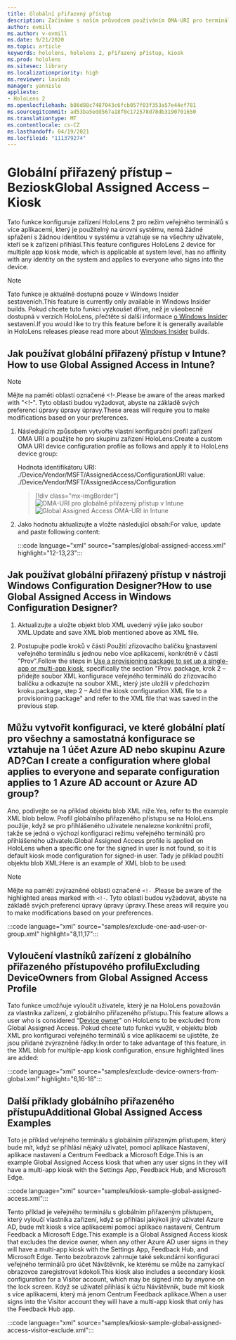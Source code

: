 ```yaml
---
title: Globální přiřazený přístup
description: Začínáme s naším průvodcem používáním OMA-URI pro terminály s globálním přiřazeným přístupem pomocí Intune a návrháře konfigurace Pro Windows.
author: evmill
ms.author: v-evmill
ms.date: 9/21/2020
ms.topic: article
keywords: hololens, hololens 2, přiřazený přístup, kiosk
ms.prod: hololens
ms.sitesec: library
ms.localizationpriority: high
ms.reviewer: lavinds
manager: yannisle
appliesto:
- HoloLens 2
ms.openlocfilehash: b86d88c7487043c6fcb057f03f353a57e44ef781
ms.sourcegitcommit: ad53ba5edd567a18f0c172578d78db3190701650
ms.translationtype: MT
ms.contentlocale: cs-CZ
ms.lasthandoff: 04/19/2021
ms.locfileid: "111379274"
---
```

# <a name="global-assigned-access--kiosk"></a><span data-ttu-id="5220f-104">Globální přiřazený přístup – Beziosk</span><span class="sxs-lookup"><span data-stu-id="5220f-104">Global Assigned Access – Kiosk</span></span>

<span data-ttu-id="5220f-105">Tato funkce konfiguruje zařízení HoloLens 2 pro režim veřejného terminálů s více aplikacemi, který je použitelný na úrovni systému, nemá žádné spřažení s žádnou identitou v systému a vztahuje se na všechny uživatele, kteří se k zařízení přihlásí.</span><span class="sxs-lookup"><span data-stu-id="5220f-105">This feature configures HoloLens 2 device for multiple app kiosk mode, which is applicable at system level, has no affinity with any identity on the system and applies to everyone who signs into the device.</span></span>

> [!NOTE]
> <span data-ttu-id="5220f-106">Tato funkce je aktuálně dostupná pouze v Windows Insider sestaveních.</span><span class="sxs-lookup"><span data-stu-id="5220f-106">This feature is currently only available in Windows Insider builds.</span></span> <span data-ttu-id="5220f-107">Pokud chcete tuto funkci vyzkoušet dříve, než je všeobecně dostupná v verzích HoloLens, přečtěte si další informace [o Windows Insider](hololens-insider.md) sestavení.</span><span class="sxs-lookup"><span data-stu-id="5220f-107">If you would like to try this feature before it is generally available in HoloLens releases please read more about [Windows Insider](hololens-insider.md) builds.</span></span>

## <a name="how-to-use-global-assigned-access-in-intune"></a><span data-ttu-id="5220f-108">Jak používat globální přiřazený přístup v Intune?</span><span class="sxs-lookup"><span data-stu-id="5220f-108">How to use Global Assigned Access in Intune?</span></span>

> [!NOTE]
> <span data-ttu-id="5220f-109">Mějte na paměti oblasti označené <!-.</span><span class="sxs-lookup"><span data-stu-id="5220f-109">Please be aware of the areas marked with "<!-".</span></span> <span data-ttu-id="5220f-110">Tyto oblasti budou vyžadovat, abyste na základě svých preferencí úpravy úpravy úpravy.</span><span class="sxs-lookup"><span data-stu-id="5220f-110">These areas will require you to make modifications based on your preferences.</span></span>

1. <span data-ttu-id="5220f-111">Následujícím způsobem vytvořte vlastní konfigurační profil zařízení OMA URI a použijte ho pro skupinu zařízení HoloLens:</span><span class="sxs-lookup"><span data-stu-id="5220f-111">Create a custom OMA URI device configuration profile as follows and apply it to HoloLens device group:</span></span>

    <span data-ttu-id="5220f-112">Hodnota identifikátoru URI: ./Device/Vendor/MSFT/AssignedAccess/Configuration</span><span class="sxs-lookup"><span data-stu-id="5220f-112">URI value: ./Device/Vendor/MSFT/AssignedAccess/Configuration</span></span>

    > [!div class="mx-imgBorder"]
    > <span data-ttu-id="5220f-113">![OMA-URI pro globálně přiřazený přístup v Intune](images/global-assigned-access-omauri.png)</span><span class="sxs-lookup"><span data-stu-id="5220f-113">![Global Assigned Access OMA-URI in Intune](images/global-assigned-access-omauri.png)</span></span>

2. <span data-ttu-id="5220f-114">Jako hodnotu aktualizujte a vložte následující obsah:</span><span class="sxs-lookup"><span data-stu-id="5220f-114">For value, update and paste following content:</span></span>

    :::code language="xml" source="samples/global-assigned-access.xml" highlight="12-13,23":::

## <a name="how-to-use-global-assigned-access-in-windows-configuration-designer"></a><span data-ttu-id="5220f-115">Jak používat globální přiřazený přístup v nástroji Windows Configuration Designer?</span><span class="sxs-lookup"><span data-stu-id="5220f-115">How to use Global Assigned Access in Windows Configuration Designer?</span></span>

1. <span data-ttu-id="5220f-116">Aktualizujte a uložte objekt blob XML uvedený výše jako soubor XML.</span><span class="sxs-lookup"><span data-stu-id="5220f-116">Update and save XML blob mentioned above as XML file.</span></span> 

2. <span data-ttu-id="5220f-117">Postupujte podle kroků v části Použití zřizovacího balíčku [k](https://docs.microsoft.com/hololens/hololens-kiosk#use-a-provisioning-package-to-set-up-a-single-app-or-multi-app-kiosk)nastavení veřejného terminálu s jednou nebo více aplikacemi, konkrétně v části "Prov".</span><span class="sxs-lookup"><span data-stu-id="5220f-117">Follow the steps in [Use a provisioning package to set up a single-app or multi-app kiosk](https://docs.microsoft.com/hololens/hololens-kiosk#use-a-provisioning-package-to-set-up-a-single-app-or-multi-app-kiosk), specifically the section "Prov.</span></span> <span data-ttu-id="5220f-118">package, krok 2 – přidejte soubor XML konfigurace veřejného terminálů do zřizovacího balíčku a odkazujte na soubor XML, který jste uložili v předchozím kroku.</span><span class="sxs-lookup"><span data-stu-id="5220f-118">package, step 2 – Add the kiosk configuration XML file to a provisioning package" and refer to the XML file that was saved in the previous step.</span></span>

## <a name="can-i-create-a-configuration-where-global-applies-to-everyone-and-separate-configuration-applies-to-1-azure-ad-account-or-azure-ad-group"></a><span data-ttu-id="5220f-119">Můžu vytvořit konfiguraci, ve které globální platí pro všechny a samostatná konfigurace se vztahuje na 1 účet Azure AD nebo skupinu Azure AD?</span><span class="sxs-lookup"><span data-stu-id="5220f-119">Can I create a configuration where global applies to everyone and separate configuration applies to 1 Azure AD account or Azure AD group?</span></span> 

<span data-ttu-id="5220f-120">Ano, podívejte se na příklad objektu blob XML níže.</span><span class="sxs-lookup"><span data-stu-id="5220f-120">Yes, refer to the example XML blob below.</span></span> <span data-ttu-id="5220f-121">Profil globálního přiřazeného přístupu se na HoloLens použije, když se pro přihlášeného uživatele nenalezne konkrétní profil, takže se jedná o výchozí konfiguraci režimu veřejného terminálů pro přihlášeného uživatele.</span><span class="sxs-lookup"><span data-stu-id="5220f-121">Global Assigned Access profile is applied on HoloLens when a specific one for the signed in user is not found, so it is default kiosk mode configuration for signed-in user.</span></span>
<span data-ttu-id="5220f-122">Tady je příklad použití objektu blob XML:</span><span class="sxs-lookup"><span data-stu-id="5220f-122">Here is an example of XML blob to be used:</span></span>

> [!NOTE]
> <span data-ttu-id="5220f-123">Mějte na paměti zvýrazněné oblasti označené `<!-` .</span><span class="sxs-lookup"><span data-stu-id="5220f-123">Please be aware of the highlighted areas marked with `<!-`.</span></span> <span data-ttu-id="5220f-124">Tyto oblasti budou vyžadovat, abyste na základě svých preferencí úpravy úpravy úpravy.</span><span class="sxs-lookup"><span data-stu-id="5220f-124">These areas will require you to make modifications based on your preferences.</span></span>

 :::code language="xml" source="samples/exclude-one-aad-user-or-group.xml" highlight="8,11,17":::

## <a name="excluding-deviceowners-from-global-assigned-access-profile"></a><span data-ttu-id="5220f-125">Vyloučení vlastníků zařízení z globálního přiřazeného přístupového profilu</span><span class="sxs-lookup"><span data-stu-id="5220f-125">Excluding DeviceOwners from Global Assigned Access Profile</span></span>

<span data-ttu-id="5220f-126">Tato funkce umožňuje vyloučit uživatele, který je na HoloLens považován za vlastníka zařízení, z globálního přiřazeného přístupu.[](security-adminless-os.md)</span><span class="sxs-lookup"><span data-stu-id="5220f-126">This feature allows a user who is considered “[Device owner](security-adminless-os.md)" on HoloLens to be excluded from Global Assigned Access.</span></span> <span data-ttu-id="5220f-127">Pokud chcete tuto funkci využít, v objektu blob XML pro konfiguraci veřejného terminálů s více aplikacemi se ujistěte, že jsou přidané zvýrazněné řádky:</span><span class="sxs-lookup"><span data-stu-id="5220f-127">In order to take advantage of this feature, in the XML blob for multiple-app kiosk configuration, ensure highlighted lines are added:</span></span>

 :::code language="xml" source="samples/exclude-device-owners-from-global.xml" highlight="6,16-18":::

## <a name="additional-global-assigned-access-examples"></a><span data-ttu-id="5220f-128">Další příklady globálního přiřazeného přístupu</span><span class="sxs-lookup"><span data-stu-id="5220f-128">Additional Global Assigned Access Examples</span></span>

<span data-ttu-id="5220f-129">Toto je příklad veřejného terminálu s globálním přiřazeným přístupem, který bude mít, když se přihlásí nějaký uživatel, pomocí aplikace Nastavení, aplikace nastavení a Centrum Feedback a Microsoft Edge.</span><span class="sxs-lookup"><span data-stu-id="5220f-129">This is an example Global Assigned Access kiosk that when any user signs in they will have a multi-app kiosk with the Settings App, Feedback Hub, and Microsoft Edge.</span></span>

:::code language="xml" source="samples/kiosk-sample-global-assigned-access.xml":::

<span data-ttu-id="5220f-130">Tento příklad je veřejného terminálu s globálním přiřazeným přístupem, který vyloučí vlastníka zařízení, když se přihlásí jakýkoli jiný uživatel Azure AD, bude mít kiosk s více aplikacemi pomocí aplikace nastavení, Centrum Feedback a Microsoft Edge.</span><span class="sxs-lookup"><span data-stu-id="5220f-130">This example is a Global Assigned Access kiosk that excludes the device owner, when any other Azure AD user signs in they will have a multi-app kiosk with the Settings App, Feedback Hub, and Microsoft Edge.</span></span> <span data-ttu-id="5220f-131">Tento bezobrazovk zahrnuje také sekundární konfiguraci veřejného terminálů pro účet Návštěvník, ke kterému se může na zamykací obrazovce zaregistrovat kdokoli.</span><span class="sxs-lookup"><span data-stu-id="5220f-131">This kiosk also includes a secondary kiosk configuration for a Visitor account, which may be signed into by anyone on the lock screen.</span></span> <span data-ttu-id="5220f-132">Když se uživatel přihlásí k účtu Návštěvník, bude mít kiosk s více aplikacemi, který má jenom Centrum Feedback aplikace.</span><span class="sxs-lookup"><span data-stu-id="5220f-132">When a user signs into the Visitor account they will have a multi-app kiosk that only has the Feedback Hub app.</span></span>

:::code language="xml" source="samples/kiosk-sample-global-assigned-access-visitor-exclude.xml":::
